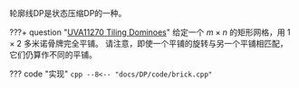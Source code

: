 轮廓线DP是状态压缩DP的一种。

???+ question "[UVA11270 Tiling Dominoes](https://www.luogu.com.cn/problem/UVA11270)"
    给定一个 $m \times n$ 的矩形网格，用 $1 \times 2$ 多米诺骨牌完全平铺。 请注意，即使一个平铺的旋转与另一个平铺相匹配，它们仍算作不同的平铺。

??? code "实现"
    ```cpp
    --8<-- "docs/DP/code/brick.cpp"
    ```
